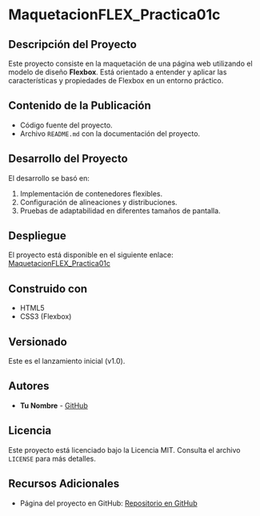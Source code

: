# MaquetacionFLEX_Practica01c

## Descripción del Proyecto
Este proyecto consiste en la maquetación de una página web utilizando el modelo de diseño **Flexbox**. Está orientado a entender y aplicar las características y propiedades de Flexbox en un entorno práctico.

## Contenido de la Publicación
- Código fuente del proyecto.
- Archivo `README.md` con la documentación del proyecto.

## Desarrollo del Proyecto
El desarrollo se basó en:
1. Implementación de contenedores flexibles.
2. Configuración de alineaciones y distribuciones.
3. Pruebas de adaptabilidad en diferentes tamaños de pantalla.

## Despliegue
El proyecto está disponible en el siguiente enlace: [MaquetacionFLEX_Practica01c](https://senkiin.github.io/MaquetacionFLEX_Practica01c/)

## Construido con
- HTML5
- CSS3 (Flexbox)

## Versionado
Este es el lanzamiento inicial (v1.0).

## Autores
- **Tu Nombre** - [GitHub](https://github.com/senkiin)

## Licencia
Este proyecto está licenciado bajo la Licencia MIT. Consulta el archivo `LICENSE` para más detalles.

## Recursos Adicionales
- Página del proyecto en GitHub: [Repositorio en GitHub](https://github.com/senkiin/MaquetacionFLEX_Practica01c.git)
